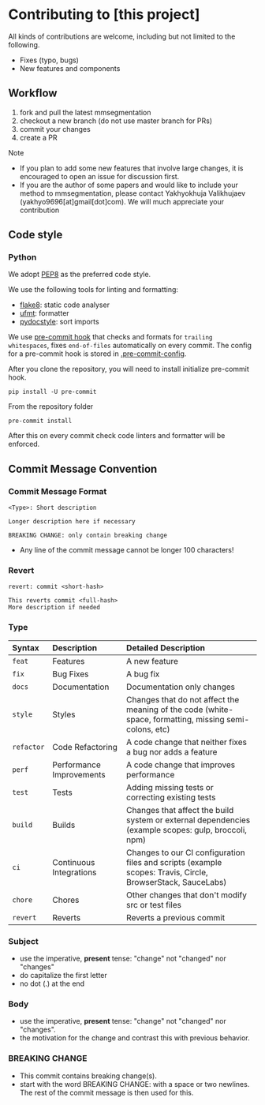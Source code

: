 # Contributing to [this project]

All kinds of contributions are welcome, including but not limited to the following.

- Fixes (typo, bugs)
- New features and components

## Workflow

1. fork and pull the latest mmsegmentation
2. checkout a new branch (do not use master branch for PRs)
3. commit your changes
4. create a PR

Note

- If you plan to add some new features that involve large changes, it is encouraged to open an issue for discussion first.
- If you are the author of some papers and would like to include your method to mmsegmentation,
  please contact Yakhyokhuja Valikhujaev (yakhyo9696\[at\]gmail\[dot\]com). We will much appreciate your contribution


## Code style

### Python

We adopt [PEP8](https://www.python.org/dev/peps/pep-0008/) as the preferred code style.

We use the following tools for linting and formatting:

- [flake8](https://github.com/PyCQA/flake8): static code analyser
- [ufmt](https://github.com/omnilib/ufmt): formatter
- [pydocstyle](https://github.com/PyCQA/pydocstyle): sort imports


We use [pre-commit hook](https://pre-commit.com/) that checks and formats for `trailing whitespaces`,
fixes `end-of-files` automatically on every commit.
The config for a pre-commit hook is stored in [.pre-commit-config](../.pre-commit-config.yaml).

After you clone the repository, you will need to install initialize pre-commit hook.

```shell
pip install -U pre-commit
```

From the repository folder

```shell
pre-commit install
```

After this on every commit check code linters and formatter will be enforced.

## Commit Message Convention

### Commit Message Format

```
<Type>: Short description

Longer description here if necessary

BREAKING CHANGE: only contain breaking change
```
- Any line of the commit message cannot be longer 100 characters!

### Revert
```
revert: commit <short-hash>

This reverts commit <full-hash>
More description if needed
```

### Type
| Syntax      | Description                 | Detailed Description     |
| :---        | :-----                      | :----           |
| `feat`      | Features                    | A new feature   |
| `fix`       | Bug Fixes                   | A bug fix       |
| `docs`      | Documentation               | Documentation only changes      |
| `style`     | Styles                      | Changes that do not affect the meaning of the code (white-space, formatting, missing semi-colons, etc)      |
| `refactor`  | Code Refactoring            | A code change that neither fixes a bug nor adds a feature      |
| `perf`      | Performance Improvements    | A code change that improves performance      |
| `test`      | Tests        | Adding missing tests or correcting existing tests     |
| `build`     | Builds        | Changes that affect the build system or external dependencies (example scopes: gulp, broccoli, npm)    |
| `ci`        | Continuous Integrations     | Changes to our CI configuration files and scripts (example scopes: Travis, Circle, BrowserStack, SauceLabs)      |
| `chore`     | Chores                      | Other changes that don't modify src or test files      |
| `revert`    | Reverts                     | Reverts a previous commit      |

### Subject
- use the imperative, __present__ tense: "change" not "changed" nor "changes"
- do capitalize the first letter
- no dot (.) at the end

### Body

- use the imperative, __present__ tense: "change" not "changed" nor "changes".
- the motivation for the change and contrast this with previous behavior.

### BREAKING CHANGE
- This commit contains breaking change(s).
- start with the word BREAKING CHANGE: with a space or two newlines. The rest of the commit message is then used for this.
